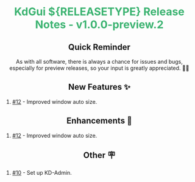 <h1 align="center" style="color: mediumseagreen;font-weight: bold;">
KdGui ${RELEASETYPE} Release Notes - v1.0.0-preview.2
</h1>

<h2 align="center" style="font-weight: bold;">Quick Reminder</h2>

<div align="center">

As with all software, there is always a chance for issues and bugs, especially for preview releases, so your input is greatly appreciated. 🙏🏼
</div>

<h2 align="center" style="font-weight: bold;">New Features ✨</h2>

1. [#12](https://github.com/KinsonDigital/KdGui/issues/12) - Improved window auto size.

<h2 align="center" style="font-weight: bold;">Enhancements 💎</h2>

1. [#12](https://github.com/KinsonDigital/KdGui/issues/12) - Improved window auto size.

<h2 align="center" style="font-weight: bold;">Other 🪧</h2>

1. [#10](https://github.com/KinsonDigital/KdGui/issues/10) - Set up KD-Admin.
